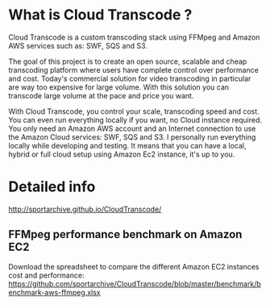 # What is Cloud Transcode ?
Cloud Transcode is a custom transcoding stack using FFMpeg and Amazon AWS services such as: SWF, SQS and S3.

The goal of this project is to create an open source, scalable and cheap transcoding platform where users have complete control over performance and cost. Today's commercial solution for video transcoding in particular are way too expensive for large volume. With this solution you can transcode large volume at the pace and price you want. 

With Cloud Transcode, you control your scale, transcoding speed and cost. You can even run everything locally if you want, no Cloud instance required. You only need an Amazon AWS account and an Internet connection to use the Amazon Cloud services: SWF, SQS and S3. I personally run everything locally while developing and testing. It means that you can have a local, hybrid or full cloud setup using Amazon Ec2 instance, it's up to you.

# Detailed info 
http://sportarchive.github.io/CloudTranscode/

## FFMpeg performance benchmark on Amazon EC2

Download the spreadsheet to compare the different Amazon EC2 instances cost and performance:
https://github.com/sportarchive/CloudTranscode/blob/master/benchmark/benchmark-aws-ffmpeg.xlsx
